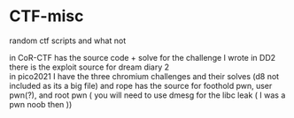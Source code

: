 # CTF-misc
random ctf scripts and what not

in CoR-CTF has the source code + solve for the challenge I wrote
in DD2 there is the exploit source for dream diary 2  
in pico2021 I have the three chromium challenges and their solves (d8 not included as its a big file)
and rope has the source for foothold pwn, user pwn(?), and root pwn ( you will need to use dmesg for the libc leak ( I was a pwn noob then ))

